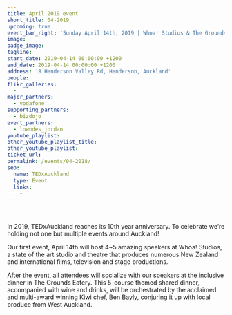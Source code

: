 ```yaml
---
title: April 2019 event
short_title: 04-2019
upcoming: true
event_bar_right: 'Sunday April 14th, 2019 | Whoa! Studios & The Grounds, Henderson'
image:
badge_image:
tagline:
start_date: 2019-04-14 00:00:00 +1200
end_date: 2019-04-14 00:00:00 +1200
address: '8 Henderson Valley Rd, Henderson, Auckland'
people:
flikr_galleries:
  -
major_partners:
  - vodafone
supporting_partners:
  - bizdojo
event_partners:
  - lowndes_jordan
youtube_playlist:
other_youtube_playlist_title:
other_youtube_playlist:
ticket_url:
permalink: /events/04-2018/
seo:
  name: TEDxAuckland
  type: Event
  links:
    -
---
```


&nbsp;

In 2019, TEDxAuckland reaches its 10th year anniversary. To celebrate we’re holding not one but multiple events around Auckland!

Our first event, April 14th will host 4~5 amazing speakers at Whoa! Studios, a state of the art studio and theatre that produces numerous New Zealand and international films, television and stage productions.

After the event, all attendees will socialize with our speakers at the inclusive dinner in The Grounds Eatery. This 5-course themed shared dinner, accompanied with wine and drinks, will be orchestrated by the acclaimed and multi-award winning Kiwi chef, Ben Bayly, conjuring it up with local produce from West Auckland.